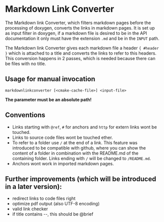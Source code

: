 # Markdown Link Converter

The Markdown link Converter, which filters markdown pages before the processing
of doxygen, converts the links in markdown pages. It is set up as input filter
in doxygen, if a markdown file is desired to be in the API documentation
it only must have the extension `.md` and be in the `INPUT` path.

The Markdown link Converter gives each markdown file a header `{ #header }` which is attached to a title
and converts the links to refer to this headers. This conversion
happens in 2 passes, which is needed because there can be files with no title.

## Usage for manual invocation

	markdownlinkconverter [<cmake-cache-file>] <input-file>

**The <input-file> parameter must be an absolute path!**

## Conventions

* Links starting with `@ref`, `#` for anchors and `http` for extern links
  wont be touched.
* Links to source code files wont be touched ether.
* To refer to a folder use `/` at the end of a link. This feature was introduced
  to be compatible with github, where you can show the content of a folder in
  combination with the README.md of the containing folder. Links ending with
  `/` will be changed to `/README.md`.
* Anchors wont work in imported markdown pages.

## Further improvements (which will be introduced in a later version):

* redirect links to code files right
* optimize pdf output (also UTF-8 encoding)
* valid link checker
* if title contains --, this should be @brief
